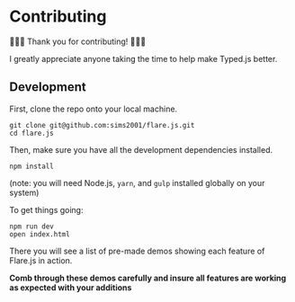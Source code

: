 # Contributing

🎉🎉🎉 Thank you for contributing! 🎉🎉🎉

I greatly appreciate anyone taking the time to help make Typed.js better.

## Development

First, clone the repo onto your local machine.
```
git clone git@github.com:sims2001/flare.js.git
cd flare.js
```

Then, make sure you have all the development dependencies installed.
```
npm install
```
(note: you will need Node.js, `yarn`, and `gulp` installed globally on your system)

To get things going:
```
npm run dev
open index.html
```
There you will see a list of pre-made demos showing each feature of Flare.js in action.

**Comb through these demos carefully and insure all features are working as expected with your additions**
